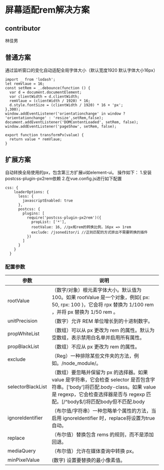 # 屏幕适配rem解决方案
## contributor
林佳男
## 普通方案
通过监听窗口的变化自动适配全局字体大小（默认宽度1920 默认字体大小16px）
```
import _ from 'lodash';
let remVlaue = 16;
const setRem = _.debounce(function () {
  var d = document.documentElement;
  var clientWidth = d.clientWidth;
  remVlaue = (clientWidth / 1920) * 16;
  d.style.fontSize = (clientWidth / 1920) * 16 + 'px';
},300);
window.addEventListener('orientationchange' in window ? 'orientationchange' : 'resize',setRem,false);
document.addEventListener('DOMContentLoaded', setRem, false);
window.addEventListener('pageShow', setRem, false);

export function transformPx(value) {
  return value * remVlaue;
}
```

## 扩展方案
自动转换全局使用的px，包含第三方扩展ui如element-ui。
操作如下：
1.安装postcss-plugin-px2rem依赖
2.在vue.config.js进行如下配置
```
css: {
    loaderOptions: {
      less: {
        javascriptEnabled: true
      },
      postcss: {
        plugins: [
          require('postcss-plugin-px2rem')({
            propList: ['*'],
            rootValue: 16, //px和rem的转换比例，16px => 1rem 
            exclude: /jsoneditor/i //正则匹配的方式排出不需要转换的插件
          })
        ]
      }
    }
  }
```
### 配置参数
| 参数 |	说明 |
| ---- | ---- |
| rootValue | （数字/对象）根元素字体大小。默认值为 100。如果 rootValue 是一个对象，例如{ px: 50, rpx: 100 }，它会将 rpx 替换为 1/100 rem ，并将 px 替换为 1/50 rem 。 |
| unitPrecision |（数字）允许 REM 单位增长到的十进制数字。|
| propWhiteList |（数组）可以从 px 更改为 rem 的属性。默认为空数组，表示禁用白名单并启用所有属性。|
| propBlackList |（数组）不应从 px 更改为 rem 的属性。|
| exclude |（Reg）一种排除某些文件夹的方法，例如。/node_module/。|
| selectorBlackList |（数组）要忽略并保留为 px 的选择器。如果 value 是字符串，它会检查 selector 是否包含字符串。['body']将匹配.body-class。如果 value 是 regexp，它会检查选择器是否与 regexp 匹配。[/^body$/]将匹配body但不匹配.body|
| ignoreIdentifier |（布尔值/字符串）一种忽略单个属性的方法，当启用 ignoreIdentifier 时，replace将设置为true自动。|
| replace |（布尔值）替换包含 rems 的规则，而不是添加回退。|
| mediaQuery |（布尔值）允许在媒体查询中转换 px。|
| minPixelValue |(数字) 设置要替换的最小像素值。|
